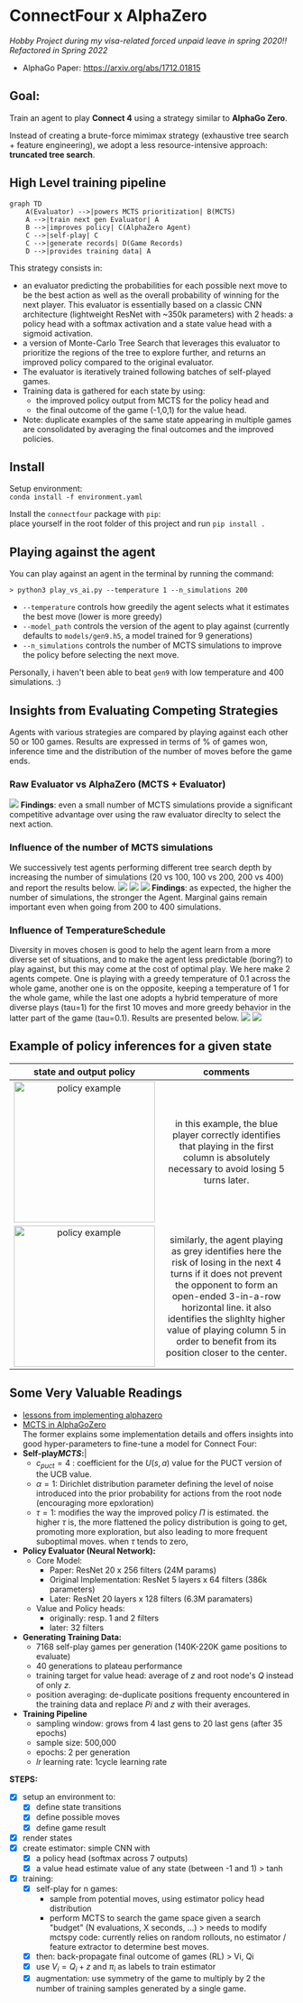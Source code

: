 # ConnectFour x AlphaZero
*Hobby Project during my visa-related forced unpaid leave in spring 2020!!*
*Refactored in Spring 2022*

- AlphaGo Paper: https://arxiv.org/abs/1712.01815

## Goal: 
Train an agent to play **Connect 4** using a strategy similar to **AlphaGo Zero**.

Instead of creating a brute-force mimimax strategy (exhaustive tree search + feature engineering), we adopt a less resource-intensive approach: **truncated tree search**.

## High Level training pipeline
```mermaid
graph TD
    A(Evaluator) -->|powers MCTS prioritization| B(MCTS)
    A -->|train next gen Evaluator| A
    B -->|improves policy| C(AlphaZero Agent)
    C -->|self-play| C
    C -->|generate records| D(Game Records)
    D -->|provides training data| A
```

 This strategy consists in:
- an evaluator predicting the probabilities for each possible next move to be the best action as well as the overall probability of winning for the next player. This evaluator is essentially based on a classic CNN architecture (lightweight ResNet with ~350k parameters) with 2 heads: a policy head with a softmax activation and a state value head with a sigmoid activation.
- a version of Monte-Carlo Tree Search that leverages this evaluator to prioritize the regions of the tree to explore further, and returns an improved policy compared to the original evaluator.  
- The evaluator is iteratively trained following batches of self-played games. 
- Training data is gathered for each state by using:
   - the improved policy output from MCTS for the policy head and
   - the final outcome of the game (-1,0,1) for the value head.
- Note: duplicate examples of the same state appearing in multiple games are consolidated by averaging the final outcomes and the improved policies.

## Install
Setup environment:  
`conda install -f environment.yaml`

Install the `connectfour` package with `pip`:  
place yourself in the root folder of this project and run `pip install .`

## Playing against the agent
You can play against an agent in the terminal by running the command:
``` 
> python3 play_vs_ai.py --temperature 1 --n_simulations 200 
```
* `--temperature` controls how greedily the agent selects what it estimates the best move (lower is more greedy)
* `--model_path` controls the version of the agent to play against (currently defaults to `models/gen9.h5`, a model trained for 9 generations)
* `--n_simulations` controls the number of MCTS simulations to improve the policy before selecting the next move.

Personally, i haven't been able to beat `gen9` with low temperature and 400 simulations. :)

## Insights from Evaluating Competing Strategies
Agents with various strategies are compared by playing against each other 50 or 100 games. Results are expressed in terms of % of games won, inference time and the distribution of the number of moves before the game ends.
### Raw Evaluator vs AlphaZero (MCTS + Evaluator)
![](visualizations/az_20_vs_raw_pvn.svg)
**Findings**: even a small number of MCTS simulations provide a significant competitive advantage over using the raw evaluator direclty to select the next action.
### Influence of the number of MCTS simulations
We successively test agents performing different tree search depth by increasing the number of simulations (20 vs 100, 100 vs 200, 200 vs 400) and report the results below.
![](visualizations/az_100_vs_az_20.svg)
![](visualizations/az_100_vs_az_200.svg)
![](visualizations/az_200_vs_az_400.svg)
**Findings**: as expected, the higher the number of simulations, the stronger the Agent. Marginal gains remain important even when going from 200 to 400 simulations.

### Influence of TemperatureSchedule
Diversity in moves chosen is good to help the agent learn from a more diverse set of situations, and to make the agent less predictable (boring?) to play against, but this may come at the cost of optimal play. We here make 2 agents compete. One is playing with a greedy temperature of 0.1 across the whole game, another one is on the opposite, keeping a temperature of 1 for the whole game, while the last one adopts a hybrid temperature of more diverse plays (tau=1) for the first 10 moves and more greedy behavior in the latter part of the game (tau=0.1). Results are presented below.
![](visualizations/az_100_1-0-1_vs_az_100_1-10-01.svg)
![](visualizations/az_100_01-0-01_vs_az_100_1-10-01.svg)

## Example of policy inferences for a given state
| state and output policy | comments |
|:-------------------------:|:-------------------------:|
|<img src="visualizations/policy_example_1.png" alt="policy example" width="250"/>| in this example, the blue player correctly identifies that playing in the first column is absolutely necessary to avoid losing 5 turns later. |   
|<img src="visualizations/policy_example_2.png" alt="policy example" width="250"/>| similarly, the agent playing as grey identifies here the risk of losing in the next 4 turns if it does not prevent the opponent to form an open-ended 3-in-a-row horizontal line. it also identifies the slighlty higher value of playing column 5 in order to benefit from its position closer to the center.|

## Some Very Valuable Readings
- [lessons from implementing alphazero](https://medium.com/oracledevs/lessons-from-implementing-alphazero-7e36e9054191)
- [MCTS in AlphaGoZero](https://medium.com/@jonathan_hui/monte-carlo-tree-search-mcts-in-alphago-zero-8a403588276a)  
The former explains some implementation details and offers insights into good hyper-parameters to fine-tune a model for Connect Four:  
- **Self-play$MCTS$:**|
    - $c_{puct} = 4$ : coefficient for the $U(s,a)$ value for the PUCT version of the UCB value.
    - $\alpha = 1$: Dirichlet distribution parameter defining the level of noise introduced into the prior probability for actions from the root node (encouraging more epxloration)
    - $\tau = 1$: modifies the way the improved policy $\Pi$ is estimated. the higher $\tau$ is, the more flattened the policy distribution is going to get, promoting more exploration, but also leading to more frequent suboptimal moves. when $\tau$ tends to zero,
- **Policy Evaluator (Neural Network):**
    - Core Model:
        - Paper: ResNet 20 x 256 filters (24M params)
        - Original Implementation: ResNet 5 layers x 64 filters (386k parameters)
        - Later: ResNet 20 layers x 128 filters  (6.3M paramaters)
    - Value and Policy heads:
        - originally: resp. 1 and 2 filters
        - later: 32 filters
- **Generating Training Data:**
    - 7168 self-play games per generation (140K-220K game positions to evaluate)
    - 40 generations to plateau performance
    - training target for value head: average of $z$ and root node's $Q$ instead of only $z$.
    - position averaging: de-duplicate positions frequenty encountered in the training data and replace $Pi$ and $z$ with their averages.    
- **Training Pipeline**
    - sampling window: grows from 4 last gens to 20 last gens (after 35 epochs)
    - sample size: 500,000
    - epochs: 2 per generation
    - $lr$ learning rate: 1cycle learning rate
   
**STEPS:**
- [x] setup an environment to:  
  - [x] define state transitions
  - [x] define possible moves
  - [x] define game result
- [x] render states
- [x] create estimator: simple CNN with
    - [x] a policy head (softmax across 7 outputs)
    - [x] a value head estimate value of any state (between -1 and 1) > tanh
- [x] training:
    - [x] self-play for n games:
        - sample from potential moves, using estimator policy head distribution
        - perform MCTS to search the game space given a search "budget" (N evaluations, X seconds, ...) > needs to modify mctspy code: currently relies on random rollouts, no estimator / feature extractor to determine best moves.
    - [x] then: back-propagate final outcome of games (RL) > Vi, Qi
    - [x] use $V_i = Q_i + z$  and $\pi_i$ as labels to train estimator
    - [x] augmentation: use symmetry of the game to multiply by 2 the number of training samples generated by a single game.

